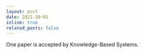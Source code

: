 ```yaml
---
layout: post
date: 2021-10-01
inline: true
related_posts: false
---
```


One paper is accepted by Knowledge-Based Systems.

